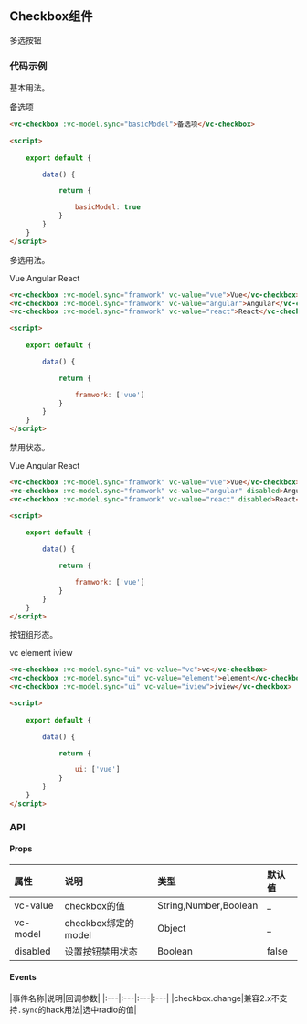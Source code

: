 <script>
    
    import vcDemo from 'sitecomponent/demo'

    export default {

        data() {

            return {

                basicModel: true,
                framwork: ['vue'],
                ui: ['vc']
            }
        },

        components: {

            vcDemo
        }
    }
</script>

## Checkbox组件

多选按钮

### 代码示例

基本用法。

<vc-demo>

<div slot="example">
<p>
    <vc-checkbox :vc-model.sync="basicModel">备选项</vc-checkbox>
</p>
</div>

```html
<vc-checkbox :vc-model.sync="basicModel">备选项</vc-checkbox>

<script>
    
    export default {

        data() {

            return {

                basicModel: true
            }
        }
    }
</script>
```

</vc-demo>

多选用法。

<vc-demo>

<div slot="example">
<p>
    <vc-checkbox :vc-model.sync="framwork" vc-value="vue">Vue</vc-checkbox>
    <vc-checkbox :vc-model.sync="framwork" vc-value="angular">Angular</vc-checkbox>
    <vc-checkbox :vc-model.sync="framwork" vc-value="react">React</vc-checkbox>
</p>
</div>

```html
<vc-checkbox :vc-model.sync="framwork" vc-value="vue">Vue</vc-checkbox>
<vc-checkbox :vc-model.sync="framwork" vc-value="angular">Angular</vc-checkbox>
<vc-checkbox :vc-model.sync="framwork" vc-value="react">React</vc-checkbox>

<script>
    
    export default {

        data() {

            return {

                framwork: ['vue']
            }
        }
    }
</script>
```

</vc-demo>

禁用状态。

<vc-demo>

<div slot="example">
<p>
    <vc-checkbox :vc-model.sync="framwork" vc-value="vue">Vue</vc-checkbox>
    <vc-checkbox :vc-model.sync="framwork" vc-value="angular" disabled>Angular</vc-checkbox>
    <vc-checkbox :vc-model.sync="framwork" vc-value="react" disabled>React</vc-checkbox>
</p>
</div>

```html
<vc-checkbox :vc-model.sync="framwork" vc-value="vue">Vue</vc-checkbox>
<vc-checkbox :vc-model.sync="framwork" vc-value="angular" disabled>Angular</vc-checkbox>
<vc-checkbox :vc-model.sync="framwork" vc-value="react" disabled>React</vc-checkbox>

<script>
    
    export default {

        data() {

            return {

                framwork: ['vue']
            }
        }
    }
</script>
```

</vc-demo>

按钮组形态。

<vc-demo>

<div slot="example">
<vc-checkbox-group>
    <vc-checkbox :vc-model.sync="ui" vc-value="vc">vc</vc-checkbox>
    <vc-checkbox :vc-model.sync="ui" vc-value="element">element</vc-checkbox>
    <vc-checkbox :vc-model.sync="ui" vc-value="iview">iview</vc-checkbox>
</vc-checkbox-group>
</div>

```html
<vc-checkbox :vc-model.sync="ui" vc-value="vc">vc</vc-checkbox>
<vc-checkbox :vc-model.sync="ui" vc-value="element">element</vc-checkbox>
<vc-checkbox :vc-model.sync="ui" vc-value="iview">iview</vc-checkbox>

<script>
    
    export default {

        data() {

            return {

                ui: ['vue']
            }
        }
    }
</script>
```


</vc-demo>

### API

#### Props

|属性|说明|类型|默认值|
|:---|:---|:---|:---|
|vc-value|checkbox的值|String,Number,Boolean|_|
|vc-model|checkbox绑定的model|Object|_|
|disabled|设置按钮禁用状态|Boolean|false|

#### Events

|事件名称|说明|回调参数|
|:---|:---|:---|:---|
|checkbox.change|兼容2.x不支持`.sync`的hack用法|选中radio的值|



